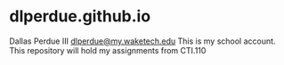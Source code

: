 # dlperdue.github.io
Dallas Perdue III
dlperdue@my.waketech.edu
This is my school account.
This repository will hold my assignments from CTI.110
